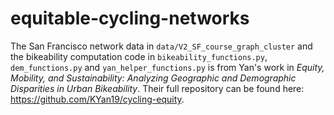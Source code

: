 # equitable-cycling-networks

The San Francisco network data in `data/V2_SF_course_graph_cluster` and the bikeability computation code in `bikeability_functions.py`, `dem_functions.py` and `yan_helper_functions.py` is from Yan's work in *Equity, Mobility, and Sustainability: Analyzing Geographic and Demographic Disparities in Urban Bikeability*. Their full repository can be found here: https://github.com/KYan19/cycling-equity. 
